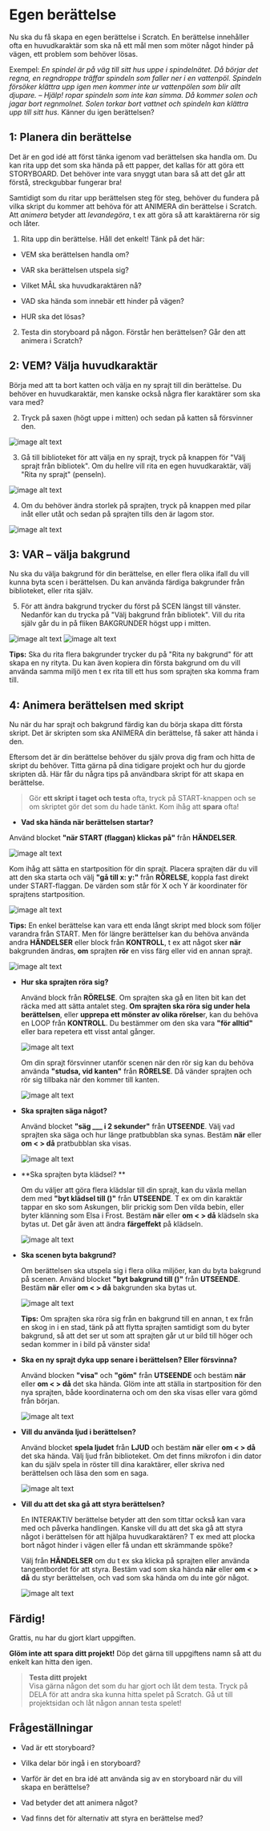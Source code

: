 # Egen berättelse

Nu ska du få skapa en egen berättelse i Scratch. En berättelse innehåller ofta en huvudkaraktär som ska nå ett mål men som möter något hinder på vägen, ett problem som behöver lösas.

Exempel: _En spindel är på väg till sitt hus uppe i spindelnätet. Då börjar det regna, en regndroppe träffar spindeln som faller ner i en vattenpöl. Spindeln försöker klättra upp igen men kommer inte ur vattenpölen som blir allt djupare. – Hjälp! ropar spindeln som inte kan simma. Då kommer solen och jagar bort regnmolnet. Solen torkar bort vattnet och spindeln kan klättra upp till sitt hus._ Känner du igen berättelsen?


## 1: Planera din berättelse

Det är en god idé att först tänka igenom vad berättelsen ska handla om. Du kan rita upp det som ska hända på ett papper, det kallas för att göra ett STORYBOARD. Det behöver inte vara snyggt utan bara så att det går att förstå, streckgubbar fungerar bra!

Samtidigt som du ritar upp berättelsen steg för steg, behöver du fundera på vilka skript du kommer att behöva för att ANIMERA din berättelse i Scratch.  Att _animera_ betyder att _levandegöra_, t ex att göra så att karaktärerna rör sig och låter.

1. Rita upp din berättelse. Håll det enkelt! Tänk på det här:

  * VEM ska berättelsen handla om?

  * VAR ska berättelsen utspela sig?  

  * Vilket MÅL ska huvudkaraktären nå?

  * VAD ska hända som innebär ett hinder på vägen?

  * HUR ska det lösas?

2. Testa din storyboard på någon. Förstår hen berättelsen? Går den att animera i Scratch?


## 2: VEM? Välja huvudkaraktär

Börja med att ta bort katten och välja en ny sprajt till din berättelse. Du behöver en huvudkaraktär, men kanske också några fler karaktärer som ska vara med?

2. Tryck på saxen (högt uppe i mitten) och sedan på katten så försvinner den.

  ![image alt text](image_0.png)

3. Gå till biblioteket för att välja en ny sprajt, tryck på knappen för "Välj sprajt från bibliotek". Om du hellre vill rita en egen huvudkaraktär, välj "Rita ny sprajt" (penseln).

  ![image alt text](image_1.png)

4. Om du behöver ändra storlek på sprajten, tryck på knappen med pilar inåt eller utåt och sedan på sprajten tills den är lagom stor.

  ![image alt text](image_2.png)


## 3: VAR – välja bakgrund

Nu ska du välja bakgrund för din berättelse, en eller flera olika ifall du vill kunna byta scen i berättelsen. Du kan använda färdiga bakgrunder från biblioteket, eller rita själv.  

5. För att ändra bakgrund trycker du först på SCEN längst till vänster.  Nedanför kan du trycka på "Välj bakgrund från bibliotek". Vill du rita själv går du in på fliken BAKGRUNDER högst upp i mitten.

  ![image alt text](image_3.png)	![image alt text](image_4.png)

**Tips:** Ska du rita flera bakgrunder trycker du på "Rita ny bakgrund" för att skapa en ny rityta. Du kan även kopiera din första bakgrund om du vill använda samma miljö men t ex rita till ett hus som sprajten ska komma fram till.


## 4: Animera berättelsen med skript

Nu när du har sprajt och bakgrund färdig kan du börja skapa ditt första skript. Det är skripten som ska ANIMERA din berättelse, få saker att hända i den.

Eftersom det är din berättelse behöver du själv prova dig fram och hitta de skript du behöver. Titta gärna på dina tidigare projekt och hur du gjorde skripten då. Här får du några tips på användbara skript för att skapa en berättelse.

> Gör **ett skript i taget och testa** ofta, tryck på START-knappen och se om skriptet gör det som du hade tänkt. Kom ihåg att **spara** ofta!

* **Vad ska hända när berättelsen startar?**

Använd blocket **"när START (flaggan) klickas på"** från **HÄNDELSER**.

![image alt text](image_5.png)

Kom ihåg att sätta en startposition för din sprajt. Placera sprajten där du vill att den ska starta och välj **"gå till x: y:"** från **RÖRELSE**, koppla fast direkt under START-flaggan. De värden som står för X och Y är koordinater för sprajtens startposition.  

![image alt text](image_6.png)

**Tips:** En enkel berättelse kan vara ett enda långt skript med block som följer varandra från START. Men för längre berättelser kan du behöva använda andra **HÄNDELSER** eller block från **KONTROLL**, t ex att något sker **när** bakgrunden ändras, **om** sprajten **rör** en viss färg eller vid en annan sprajt.

![image alt text](image_7.jpg)

* **Hur ska sprajten röra sig?**

  Använd block från **RÖRELSE**. Om sprajten ska gå en liten bit kan det räcka med att sätta antalet steg. **Om sprajten ska röra sig under hela berättelsen**, eller **upprepa ett mönster av olika rörelse**r, kan du behöva en LOOP från **KONTROLL**.  Du bestämmer om den ska vara **"för alltid"** eller bara repetera ett visst antal gånger.

  ![image alt text](image_10.png)

  Om din sprajt försvinner utanför scenen när den rör sig kan du behöva använda **"studsa, vid kanten"** från **RÖRELSE**. Då vänder sprajten och rör sig tillbaka när den kommer till kanten.

  ![image alt text](image_11.jpg)

* **Ska sprajten säga något?**

  Använd blocket **"säg ___ i 2 sekunder"** från **UTSEENDE**. Välj vad sprajten ska säga och hur länge pratbubblan ska synas. Bestäm **när** eller **om < > då** pratbubblan ska visas.

  ![image alt text](image_12.jpg)

* **Ska sprajten byta klädsel? **

  Om du väljer att göra flera klädslar till din sprajt, kan du växla mellan dem med **"byt klädsel till ()"** från **UTSEENDE**. T ex om din karaktär tappar en sko som Askungen, blir prickig som Den vilda bebin, eller byter klänning som Elsa i Frost. Bestäm **när** eller **om < > då** klädseln ska bytas ut. Det går även att ändra **färgeffekt** på klädseln.

  ![image alt text](image_13.jpg)

* **Ska scenen byta bakgrund?**

  Om berättelsen ska utspela sig i flera olika miljöer, kan du byta bakgrund på scenen. Använd blocket **"byt bakgrund till ()"** från **UTSEENDE**. Bestäm **när** eller **om < > då** bakgrunden ska bytas ut.

  ![image alt text](image_14.jpg)

  **Tips:** Om sprajten ska röra sig från en bakgrund till en annan, t ex från en skog in i en stad, tänk på att flytta sprajten samtidigt som du byter bakgrund, så att det ser ut som att sprajten går ut ur bild till höger och sedan kommer in i bild på vänster sida!

* **Ska en ny sprajt dyka upp senare i berättelsen? Eller försvinna?**

  Använd blocken **"visa"** och **"göm"** från **UTSEENDE** och bestäm **när** eller **om < > då** det ska hända. Glöm inte att ställa in startposition för den nya sprajten, både koordinaterna och om den ska visas eller vara gömd från början.

  ![image alt text](image_15.jpg)

* **Vill du använda ljud i berättelsen?**

  Använd blocket **spela ljudet** från **LJUD** och bestäm **när** eller **om < > då** det ska hända. Välj ljud från biblioteket. Om det finns mikrofon i din dator kan du själv spela in röster till dina karaktärer, eller skriva ned berättelsen och läsa den som en saga.  

  ![image alt text](image_17.jpg)

* **Vill du att det ska gå att styra berättelsen?**

  En INTERAKTIV berättelse betyder att den som tittar också kan vara med och påverka handlingen. Kanske vill du att det ska gå att styra något i berättelsen för att hjälpa huvudkaraktären? T ex med att plocka bort något hinder i vägen eller få undan ett skrämmande spöke?  

  Välj från **HÄNDELSER** om du t ex ska klicka på sprajten eller använda tangentbordet för att styra. Bestäm vad som ska hända **när** eller **om < > då** du styr berättelsen, och vad som ska hända om du inte gör något.

  ![image alt text](image_18.jpg)


## Färdig!
Grattis, nu har du gjort klart uppgiften.

**Glöm inte att spara ditt projekt!** Döp det gärna till uppgiftens namn så att du enkelt kan hitta den igen.

> **Testa ditt projekt**  
Visa gärna någon det som du har gjort och låt dem testa. Tryck på DELA för att andra ska kunna hitta spelet på Scratch. Gå ut till projektsidan och låt någon annan testa spelet!

## Frågeställningar

* Vad är ett storyboard?

* Vilka delar bör ingå i en storyboard?

* Varför är det en bra idé att använda sig av en storyboard när du vill skapa en berättelse?

* Vad betyder det att animera något?

* Vad finns det för alternativ att styra en berättelse med?

